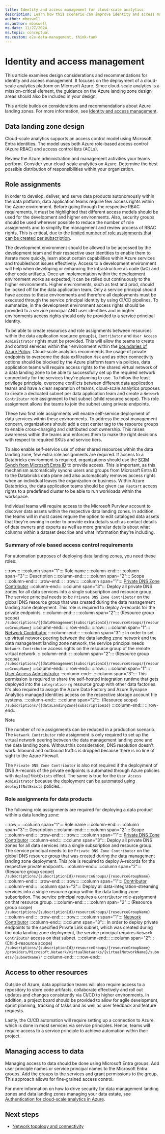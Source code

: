 ```yaml
---
title: Identity and access management for cloud-scale analytics
description: Learn how this scenario can improve identity and access management for cloud-scale analytics in Azure.
author: mboswell
ms.author: mboswell
ms.date: 11/27/2024
ms.topic: conceptual
ms.custom: e2e-data-management, think-tank
---
```


# Identity and access management

This article examines design considerations and recommendations for identity and access management. It focuses on the deployment of a cloud-scale analytics platform on Microsoft Azure. Since cloud-scale analytics is a mission-critical element, the guidance on the Azure landing zone design areas should also be included in your design.

This article builds on considerations and recommendations about Azure landing zones. For more information, see [Identity and access management](../../ready/landing-zone/design-area/identity-access.md).

## Data landing zone design

Cloud-scale analytics supports an access control model using Microsoft Entra identities. The model uses both Azure role-based access control (Azure RBAC) and access control lists (ACLs).

Review the Azure administration and management activities your teams perform. Consider your cloud-scale analytics on Azure. Determine the best possible distribution of responsibilities within your organization.

## Role assignments

In order to develop, deliver, and serve data products autonomously within the data platform, data application teams require few access rights within the Azure environment. Before going through the respective RBAC requirements, it must be highlighted that different access models should be used for the development and higher environments. Also, security groups should be used wherever possible to reduce the number of role assignments and to simplify the management and review process of RBAC rights. This is critical, due to the [limited number of role assignments that can be created per subscription](/azure/azure-resource-manager/management/azure-subscription-service-limits#azure-rbac-limits).

The development environment should be allowed to be accessed by the development team and their respective user identities to enable them to iterate more quickly, learn about certain capabilities within Azure services and troubleshoot issues effectively. Access to a development environment will help when developing or enhancing the infrastructure as code (IaC) and other code artifacts. Once an implementation within the development environment works as expected, it can be rolled out continuously to the higher environments. Higher environments, such as test and prod, should be locked off for the data application team. Only a service principal should have access to these environments and therefore all deployments must be executed through the service principal identity by using CI/CD pipelines. To summarize, in the development environment access rights should be provided to a service principal AND user identities and in higher environments access rights should only be provided to a service principal identity.

To be able to create resources and role assignments between resources within the data application resource group(s), `Contributor` and `User Access Administrator` rights must be provided. This will allow the teams to create and control services within their environment within the [boundaries of Azure Policy](eslz-policies.md). Cloud-scale analytics recommends the usage of private endpoints to overcome the data exfiltration risk and as other connectivity options should be blocked by the Azure platform team via policies, data application teams will require access rights to the shared virtual network of a data landing zone to be able to successfully set up the required network connectivity for the services they're planning to use. To follow the least privilege principle, overcome conflicts between different data application teams and have a clear separation of teams, cloud-scale analytics proposes to create a dedicated subnet per data application team and create a `Network Contributor` role assignment to that subnet (child resource scope). This role assignment allows the teams to join the subnet using private endpoints.

These two first role assignments will enable self-service deployment of data services within these environments. To address the cost management concern, organizations should add a cost center tag to the resource groups to enable cross-charging and distributed cost ownership. This raises awareness within the teams and enforces them to make the right decisions with respect to required SKUs and service tiers.

To also enable self-service use of other shared resources within the data landing zone, few extra role assignments are required. If access to a Databricks environment is required, organizations should use the [SCIM Synch from Microsoft Entra ID](/azure/databricks/administration-guide/users-groups/scim/aad) to provide access. This is important, as this mechanism automatically synchs users and groups from Microsoft Entra ID to the Databricks data plane and also automatically removes access rights when an individual leaves the organization or business. Within Azure Databricks, the data application teams should be given `Can Restart` access rights to a predefined cluster to be able to run workloads within the workspace.

Individual teams will require access to the Microsoft Purview account to discover data assets within the respective data landing zones. In addition, the teams will in most cases require the option to edit cataloged data assets that they're owning in order to provide extra details such as contact details of data owners and experts as well as more granular details about what columns within a dataset describe and what information they're including.

### Summary of role based access control requirements

For automation purposes of deploying data landing zones, you need these roles:

:::row:::
    :::column span="1":::
        Role name
    :::column-end:::
    :::column span="3":::
        Description
    :::column-end:::
    :::column span="2":::
        Scope
    :::column-end:::
:::row-end:::
:::row:::
    :::column span="1":::
        [Private DNS Zone Contributor](/azure/role-based-access-control/built-in-roles#private-dns-zone-contributor)
    :::column-end:::
    :::column span="3":::
        Deploy all private DNS zones for all data services into a single subscription and resource group. The service principal needs to be `Private DNS Zone Contributor` on the global DNS resource group that was created during the data management landing zone deployment. This role is required to deploy A-records for the private endpoints.
    :::column-end:::
    :::column span="2":::
        (Resource group scope) `/subscriptions/{{dataManagement}subscriptionId}/resourceGroups/{resourceGroupName}`
    :::column-end:::
:::row-end:::
:::row:::
    :::column span="1":::
        [Network Contributor](/azure/role-based-access-control/built-in-roles#network-contributor)
    :::column-end:::
    :::column span="3":::
        In order to set up virtual network peering between the data landing zone network and the data management landing zone network, the service principal needs `Network Contributor` access rights on the resource group of the remote virtual network.
    :::column-end:::
    :::column span="2":::
        (Resource group scope) `/subscriptions/{{dataManagement}subscriptionId}/resourceGroups/{resourceGroupName}`
    :::column-end:::
:::row-end:::
:::row:::
    :::column span="1":::
        [User Access Administrator](/azure/role-based-access-control/built-in-roles#user-access-administrator)
    :::column-end:::
    :::column span="3":::
        This permission is required to share the self-hosted integration runtime that gets deployed into the `integration-rg` resource group with other data factories. It's also required to assign the Azure Data Factory and Azure Synapse Analytics managed identities access on the respective storage account file systems.
    :::column-end:::
    :::column span="2":::
        (Resource scope) `/subscriptions/{{dataLandingZone}subscriptionId}`
    :::column-end:::
:::row-end:::

> [!NOTE]
> The number of role assignments can be reduced in a production scenario. The `Network Contributor` role assignment is only required to set up the virtual network peering between the data management landing zone and the data landing zone. Without this consideration, DNS resolution doesn't work. Inbound and outbound traffic is dropped because there is no line of sight to the Azure Firewall.
>
> The `Private DNS Zone Contributor` is also not required if the deployment of DNS A-records of the private endpoints is automated through Azure policies with `deployIfNotExists` effect. The same is true for the `User Access Administrator` because the deployment can be automated using `deployIfNotExists` policies.

### Role assignments for data products

The following role assignments are required for deploying a data product within a data landing zone:

:::row:::
    :::column span="1":::
        Role name
    :::column-end:::
    :::column span="3":::
        Description
    :::column-end:::
    :::column span="2":::
        Scope
    :::column-end:::
:::row-end:::
:::row:::
    :::column span="1":::
        [Private DNS Zone Contributor](/azure/role-based-access-control/built-in-roles#private-dns-zone-contributor)
    :::column-end:::
    :::column span="3":::
        Deploy all private DNS zones for all data services into a single subscription and resource group. The service principal needs to be `Private DNS Zone Contributor` on the global DNS resource group that was created during the data management landing zone deployment. This role is required to deploy A-records for the respective private endpoints.
    :::column-end:::
    :::column span="2":::
        (Resource group scope) `/subscriptions/{subscriptionId}/resourceGroups/{resourceGroupName}`
    :::column-end:::
:::row-end:::
:::row:::
    :::column span="1":::
        [Contributor](/azure/role-based-access-control/built-in-roles#contributor)
    :::column-end:::
    :::column span="3":::
        Deploy all data-integration-streaming services into a single resource group within the data landing zone subscription. The service principal requires a `Contributor` role-assignment on that resource group.
    :::column-end:::
    :::column span="2":::
        (Resource group scope)  `/subscriptions/{subscriptionId}/resourceGroups/{resourceGroupName}`
    :::column-end:::
:::row-end:::
:::row:::
    :::column span="1":::
        [Network Contributor](/azure/role-based-access-control/built-in-roles#network-contributor)
    :::column-end:::
    :::column span="3":::
        In order to deploy private endpoints to the specified Private Link subnet, which was created during the data landing zone deployment, the service principal requires `Network Contributor` access on that subnet.
    :::column-end:::
    :::column span="2":::
        (Child-resource scope) `/subscriptions/{subscriptionId}/resourceGroups/{resourceGroupName} /providers/Microsoft.Network/virtualNetworks/{virtualNetworkName}/subnets/{subnetName}"`
    :::column-end:::
:::row-end:::

## Access to other resources

Outside of Azure, data application teams will also require access to a repository to store code artifacts, collaborate effectively and roll out updates and changes consistently via CI/CD to higher environments. In addition, a project board should be provided to allow for agile development, sprint planning, tracking of tasks and as well as user feedback and feature requests.

Lastly, the CI/CD automation will require setting up a connection to Azure, which is done in most services via service principles. Hence, teams will require access to a service principle to achieve automation within their project.

## Managing access to data

Managing access to data should be done using Microsoft Entra groups. Add user principle names or service principal names to the Microsoft Entra groups. Add the groups to the services and grant permissions to the group. This approach allows for fine-grained access control.

For more information on how to drive security for data management landing zones and data landing zones managing your data estate, see [Authentication for cloud-scale analytics in Azure](./secure-authentication.md).

## Next steps

- [Network topology and connectivity](./eslz-network-topology-and-connectivity.md)
